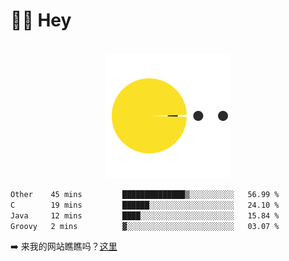 
# 👋🏻 Hey
<div align="center">
	<br>
	<img src="https://raw.githubusercontent.com/Aniket965/Aniket965/master/pacman.svg?sanitize=true" width="200" height="200">
	<br>
</div>

<!--START_SECTION:waka-->

```txt
Other    45 mins         ██████████████▒░░░░░░░░░░   56.99 %
C        19 mins         ██████░░░░░░░░░░░░░░░░░░░   24.10 %
Java     12 mins         ████░░░░░░░░░░░░░░░░░░░░░   15.84 %
Groovy   2 mins          ▓░░░░░░░░░░░░░░░░░░░░░░░░   03.07 %
```

<!--END_SECTION:waka-->

 ➡️  来我的网站瞧瞧吗？[这里](https://www.shaolongfei.com)
